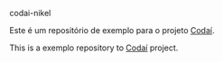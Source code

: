 codai-nikel

Este é um repositório de exemplo para o projeto [Codaí](https://codai.growdev.com.br/).

This is a exemplo repository to [Codaí](https://codai.growdev.com.br/) project.
